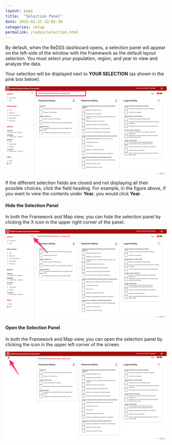 ```yaml
---
layout: page
title:  "Selection Panel"
date: 2015-01-27 22:02:36
categories: setup
permalink: /redss/selection.html
---
```


By default, when the ReDSS dashboard opens, a selection panel will appear on the left-side of the window with the Framework as the default layout selection. You must select your population, region, and year to view and analyze the data.

Your selection will be displayed next to **YOUR SELECTION** (as shown in the pink box below).

![image](/assets/images/image_1.png)

If the different selection fields are closed and not displaying all their possible choices, click the field heading. For example, in the figure above, if you want to view the contents under **Year**, you would click **Year**. 

#### Hide the Selection Panel

In both the Framework and Map view, you can hide the selection panel by clicking the X icon in the upper right corner of the panel.

![image](/assets/images/image_2.png)

#### Open the Selection Panel

In both the Framework and Map view, you can open the selection panel by clicking the icon in the upper left corner of the screen.

![image](/assets/images/image_3.png)